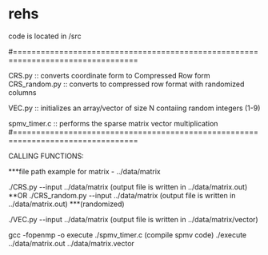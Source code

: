 # rehs
code is located in /src

#=================================================================================

CRS.py :: converts coordinate form to Compressed Row form CRS_random.py :: converts to compressed row format with randomized columns

VEC.py :: initializes an array/vector of size N contaiing random integers (1-9)

spmv_timer.c :: performs the sparse matrix vector multiplication #=================================================================================

CALLING FUNCTIONS:

***file path example for matrix - ../data/matrix

./CRS.py --input ../data/matrix (output file is written in ../data/matrix.out) **OR ./CRS_random.py --input ../data/matrix (output file is written in ../data/matrix.out) ***(randomized)

./VEC.py --input ../data/matrix (output file is written in ../data/matrix/vector)

gcc -fopenmp -o execute ./spmv_timer.c (compile spmv code) ./execute ../data/matrix.out ../data/matrix.vector
